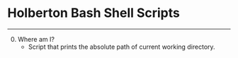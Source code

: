 # Holberton Bash Shell Scripts
---
0. Where am I? 
   * Script that prints the absolute path of current working directory.